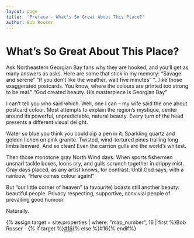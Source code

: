 ```yaml
---
layout: page
title:  "Preface - What's So Great About This Place?"
author: Bob Rosser
---
```

# What’s So Great About This Place?

Ask Northeastern Georgian Bay fans why they are hooked, and you’ll get as many answers as asks. Here are some that stick in my memory:
    “Savage and serene”
    “If you don’t like the weather, wait five minutes”
    “…like those exaggerated postcards. You know, where the colours are printed too strong to be real.”
    “God created beauty. His masterpiece is Georgian Bay”

I can’t tell you who said which. Well, one I can – my wife said the one about postcard colour.
Most attempts to explain the region’s mystique, center around its powerful, unpredictable, natural beauty. Every turn of the head presents a different visual delight.

Water so blue you think you could dip a pen in it. Sparkling quartz and golden lichen on pink granite. Twisted, wind-tortured pines trailing long limbs leeward. And so clean! Even the carrion gulls are the world’s whitest.

Then those monotone gray North Wind days. When sports fishermen unsnarl tackle boxes, loons cry, and gulls scrunch together in drippy mist. Gray days placed, as any artist knows, for contrast. Until God says, with a rainbow, “Here comes colour again!”

But “our little corner of heaven” (a favourite) boasts still another beauty: beautiful people. Privacy respecting, supportive, convivial people of prevailing good humour.

Naturally.

{% assign target = site.properties | where: "map_number", 16 | first %}Bob Rosser - {% if target %}<a href="{{ target.url }}">#16</a>{% else %}#16{% endif%}
